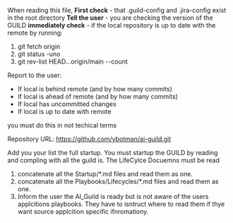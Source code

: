When reading this file, 
**First check** - that .guild-config and .jira-config exist in the root directory
**Tell the user** - you are checking the version of the GUILD
**immediately check** - if the local repository is up to date with the remote by running:
1. git fetch origin
2. git status -uno
3. git rev-list HEAD...origin/main --count

Report to the user:
- If local is behind remote (and by how many commits)
- If local is ahead of remote (and by how many commits)  
- If local has uncommitted changes
- If local is up to date with remote

you must do this in not techical terms

Repository URL: https://github.com/ybotman/ai-guild.git


Add you your list the full startup. You must startup the GUILD by reading and compling with all the guild is. The LifeCylce Docuemns must be read
1) concatenate all the Startup/*.md files and read them as one.
2) concatenate all the Playbooks/Lifecycles/*.md files and read them as one.
3) Inform the user the AI_Guild<Vers> is ready but is not aware of the users applcitions playbooks. They have to isntruct where to read them if thye want source applcition specific ifnromationy.
